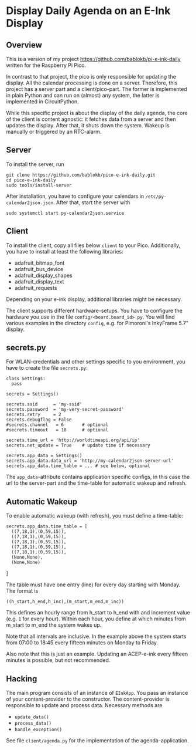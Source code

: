 Display Daily Agenda on an E-Ink Display
========================================

Overview
--------

This is a version of my project <https://github.com/bablokb/pi-e-ink-daily>
written for the Raspberry Pi Pico.

In contrast to that project, the pico is only responsible for updating
the display. All the calendar processing is done on a server. Therefore,
this project has a server part and a client/pico-part. The former is
implemented in plain Python and can run on (almost) any system,
the latter is implemented in CircuitPython.

While this specific project is about the display of the daily agenda,
the core of the client is content agnostic: it fetches data from a
server and then updates the display. After that, it shuts down the
system. Wakeup is manually or triggered by an RTC-alarm.


Server
------

To install the server, run

    git clone https://github.com/bablokb/pico-e-ink-daily.git
    cd pico-e-ink-daily
    sudo tools/install-server

After installation, you have to configure your calendars in
`/etc/py-calendar2json.json`. After that, start the server with

    sudo systemctl start py-calendar2json.service


Client
------

To install the client, copy all files below `client` to your Pico.
Additionally, you have to install at least the following libraries:

  - adafruit_bitmap_font
  - adafruit_bus_device
  - adafruit_display_shapes
  - adafruit_display_text
  - adafruit_requests

Depending on your e-ink display, additional libraries might be necessary.

The client supports different hardware-setups. You have to configure the
hardware you use in the file `config/<board.board_id>.py`. You will find
various examples in the directory `config`, e.g. for Pimoroni's
InkyFrame 5.7" display.


secrets.py
----------

For WLAN-credentials and other settings specific to you environment,
you have to create the file `secrets.py`:

    class Settings:
      pass

    secrets = Settings()

    secrets.ssid      = 'my-ssid'
    secrets.password  = 'my-very-secret-password'
    secrets.retry     = 2
    secrets.debugflag = False
    #secrets.channel   = 6       # optional
    #secrets.timeout   = 10      # optional

    secrets.time_url = 'http://worldtimeapi.org/api/ip'
    secrets.net_update = True    # update time if necessary

    secrets.app_data = Settings()
    secrets.app_data.data_url = 'http://my-calendar2json-server-url'
    secrets.app_data.time_table = ... # see below, optional

The `app_data`-attribute contains application specific configs, in
this case the url to the server-part and the time-table for automatic
wakeup and refresh.


Automatic Wakeup
----------------

To enable automatic wakeup (with refresh), you must define a time-table:

    secrets.app_data.time_table = [
      ((7,18,1),(0,59,15)),
      ((7,18,1),(0,59,15)),
      ((7,18,1),(0,59,15)),
      ((7,18,1),(0,59,15)),
      ((7,18,1),(0,59,15)),
      (None,None),
      (None,None)
  ]

The table must have one entry (line) for every day starting with Monday.
The format is

    ((h_start,h_end,h_inc),(m_start,m_end,m_inc))

This defines an hourly range from h_start to h_end with and
increment value (e.g. `1` for every hour). Within each hour, you define
at which minutes from m_start to m_end the system wakes up.

Note that all intervals are inclusive. In the example above the system
starts from 07:00 to 18:45 every fifteen minutes on Monday to Friday.

Also note that this is just an example. Updating an ACEP-e-ink every
fifteen minutes is possible, but not recommended.


Hacking
-------

The main program consists of an instance of `EInkApp`. You pass an
instance of your content-provider to the constructor. The content-provider
is responsible to update and process data. Necessary methods are

  - `update_data()`
  - `process_data()`
  - `handle_exception()`

See file `client/agenda.py` for the implementation of the agenda-application.

